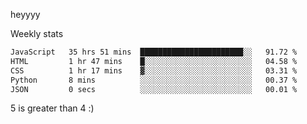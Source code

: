heyyyy

Weekly stats
<!--START_SECTION:waka-->

```txt
JavaScript   35 hrs 51 mins  ███████████████████████░░   91.72 %
HTML         1 hr 47 mins    █░░░░░░░░░░░░░░░░░░░░░░░░   04.58 %
CSS          1 hr 17 mins    ▓░░░░░░░░░░░░░░░░░░░░░░░░   03.31 %
Python       8 mins          ░░░░░░░░░░░░░░░░░░░░░░░░░   00.37 %
JSON         0 secs          ░░░░░░░░░░░░░░░░░░░░░░░░░   00.01 %
```

<!--END_SECTION:waka-->
5 is greater than 4 :)
